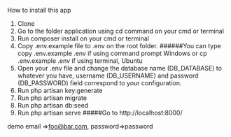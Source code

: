 How to install this app

1. Clone 
2. Go to the folder application using cd command on your cmd or terminal
3. Run composer install on your cmd or terminal
4. Copy .env.example file to .env on the root folder.
######You can type copy .env.example .env if using command prompt Windows or cp .env.example .env if using terminal, Ubuntu
5. Open your .env file and change the database name (DB_DATABASE) 
    to whatever you have, username (DB_USERNAME) and password (DB_PASSWORD) field correspond to your configuration.
6. Run php artisan key:generate
7. Run php artisan migrate
8. Run php artisan db:seed
8. Run php artisan serve
#####Go to http://localhost:8000/

demo email =>foo@bar.com,
     password=>password
